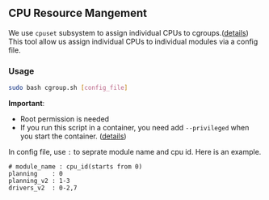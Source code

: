 ## CPU Resource Mangement

We use `cpuset` subsystem to assign individual CPUs to cgroups.([details](https://access.redhat.com/documentation/en-us/red_hat_enterprise_linux/6/html/resource_management_guide/sec-cpuset)) This tool allow us assign individual CPUs to individual modules via a config file.

### Usage 

```bash
sudo bash cgroup.sh [config_file]
```
**Important**:
 * Root permission is needed
 * If you run this script in a container, you need add `--privileged` when you start the container. ([details](https://stackoverflow.com/questions/32534203/mounting-cgroups-inside-a-docker-container))

In config file, use `:` to seprate module name and cpu id. Here is an example.

```config
# module_name : cpu_id(starts from 0)
planning    : 0
planning_v2 : 1-3
drivers_v2  : 0-2,7 
```

